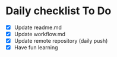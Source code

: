 # Daily checklist To Do
- [x] Update readme.md
- [x] Update workflow.md
- [x] Update remote repository (daily push)
- [x] Have fun learning